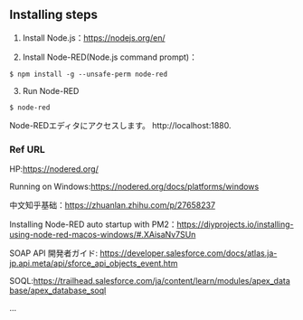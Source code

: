 ## Installing steps
1. Install Node.js：https://nodejs.org/en/

2. Install Node-RED(Node.js command prompt)：
````
$ npm install -g --unsafe-perm node-red
````

3. Run Node-RED
```
$ node-red
```
Node-REDエディタにアクセスします。 http://localhost:1880.


### Ref URL

HP:https://nodered.org/

Running on Windows:https://nodered.org/docs/platforms/windows

中文知乎基础：https://zhuanlan.zhihu.com/p/27658237

Installing Node-RED auto startup with PM2：https://diyprojects.io/installing-using-node-red-macos-windows/#.XAisaNv7SUn

SOAP API 開発者ガイド: https://developer.salesforce.com/docs/atlas.ja-jp.api.meta/api/sforce_api_objects_event.htm

SOQL:https://trailhead.salesforce.com/ja/content/learn/modules/apex_database/apex_database_soql

...
